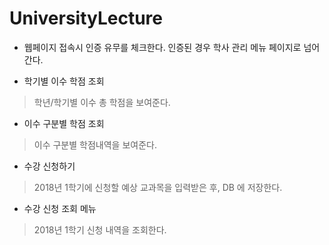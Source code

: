 # UniversityLecture

* 웹페이지 접속시 인증 유무를 체크한다. 인증된 경우 학사 관리 메뉴 페이지로 넘어간다.

*  학기별 이수 학점 조회 
> 학년/학기별 이수 총 학점을 보여준다.


* 이수 구분별 학점 조회
> 이수 구분별 학점내역을 보여준다. 

* 수강 신청하기 
> 2018년 1학기에 신청할 예상 교과목을 입력받은 후, DB 에 저장한다.  

* 수강 신청 조회 메뉴
> 2018년 1학기 신청 내역을 조회한다.  
